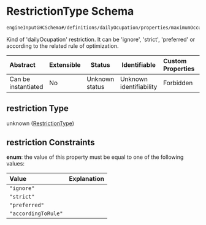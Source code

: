 # RestrictionType Schema

```txt
engineInputGHCSchema#/definitions/dailyOcupation/properties/maximumOccupancy/properties/restriction
```

Kind of 'dailyOcupation' restriction. It can be 'ignore', 'strict', 'preferred' or according to the related rule of optimization.


| Abstract            | Extensible | Status         | Identifiable            | Custom Properties | Additional Properties | Access Restrictions | Defined In                                                         |
| :------------------ | ---------- | -------------- | ----------------------- | :---------------- | --------------------- | ------------------- | ------------------------------------------------------------------ |
| Can be instantiated | No         | Unknown status | Unknown identifiability | Forbidden         | Allowed               | none                | [ghc.schema.json\*](../out/ghc.schema.json "open original schema") |

## restriction Type

unknown ([RestrictionType](ghc-definitions-dailyocupation-properties-maximumoccupancy-properties-restrictiontype.md))

## restriction Constraints

**enum**: the value of this property must be equal to one of the following values:

| Value               | Explanation |
| :------------------ | ----------- |
| `"ignore"`          |             |
| `"strict"`          |             |
| `"preferred"`       |             |
| `"accordingToRule"` |             |
